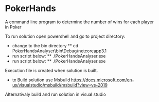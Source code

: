 # PokerHands
A command line program to determine the number of wins for each player in Poker 

To run solution open powershell and go to project directory:
* change to the bin directory
** cd PokerHandsAnalyser\bin\Debug\netcoreapp3.1
* run script below:
** .\PokerHandsAnalyser.exe
* run script below:
** .\PokerHandsAnalyser.exe

Execution file is created when solution is built.
* to Build solution use Msbuild https://docs.microsoft.com/en-us/visualstudio/msbuild/msbuild?view=vs-2019

Alternativaly build and run solution in visual studio 
